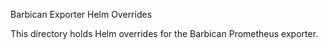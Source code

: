Barbican Exporter Helm Overrides

This directory holds Helm overrides for the Barbican Prometheus exporter.

